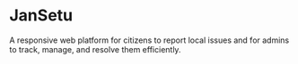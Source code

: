 # JanSetu
A responsive web platform for citizens to report local issues and for admins to track, manage, and resolve them efficiently.
